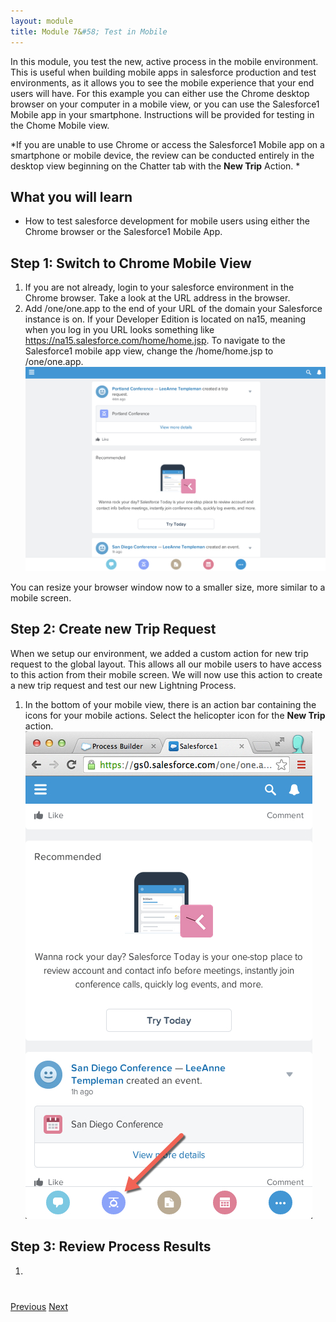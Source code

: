 ```yaml
---
layout: module
title: Module 7&#58; Test in Mobile 
---
```


In this module, you test the new, active process in the mobile environment. This is useful when building mobile apps in salesforce production and test environments, as it allows you to see the mobile experience that your end users will have. For this example you can either use the Chrome desktop browser on your computer in a mobile view, or you can use the Salesforce1 Mobile app in your smartphone. Instructions will be provided for testing in the Chome Mobile view. 

*If you are unable to use Chrome or access the Salesforce1 Mobile app on a smartphone or mobile device, the review can be conducted entirely in the desktop view beginning on the Chatter tab with the **New Trip** Action. *



## What you will learn

- How to test salesforce development for mobile users using either the Chrome browser or the Salesforce1 Mobile App. 



## Step 1: Switch to Chrome Mobile View

1. If you are not already, login to your salesforce environment in the Chrome browser. Take a look at the URL address in the browser. 
2. Add /one/one.app to the end of your URL of the domain your Salesforce instance is on. If your Developer Edition is located on na15, meaning when you log in you URL looks something like https://na15.salesforce.com/home/home.jsp. To navigate to the Salesforce1 mobile app view, change the /home/home.jsp to /one/one.app. 
![](images/mobile1.jpg)


You can resize your browser window now to a smaller size, more similar to a mobile screen. 


## Step 2: Create new Trip Request
When we setup our environment, we added a custom action for new trip request to the global layout. This allows all our mobile users to have access to this action from their mobile screen. We will now use this action to create a new trip request and test our new Lightning Process. 

1. In the bottom of your mobile view, there is an action bar containing the icons for your mobile actions. Select the helicopter icon for the **New Trip** action. 
![](images/Mobile2.jpg)


## Step 3: Review Process Results 

1. 


<div class="row" style="margin-top:40px;">
<div class="col-sm-12">
<a href="create-searchbar-component.html" class="btn btn-default"><i class="glyphicon glyphicon-chevron-left"></i> Previous</a>
<a href="next.html" class="btn btn-default pull-right">Next <i class="glyphicon glyphicon-chevron-right"></i></a>
</div>
</div>
